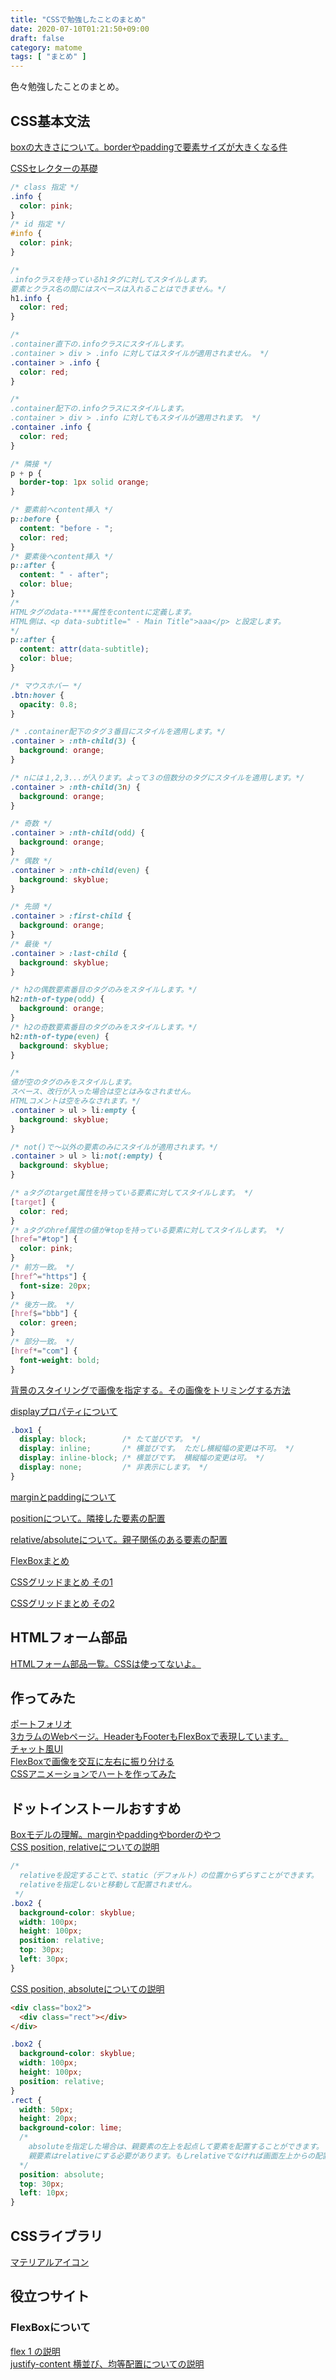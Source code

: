 ```yaml
---
title: "CSSで勉強したことのまとめ"
date: 2020-07-10T01:21:50+09:00
draft: false
category: matome
tags: [ "まとめ" ]
---
```

色々勉強したことのまとめ。  

<!--more-->

## CSS基本文法
[boxの大きさについて。borderやpaddingで要素サイズが大きくなる件](https://codepen.io/fukugit/pen/abdGLbb)  

[CSSセレクターの基礎](https://codepen.io/fukugit/pen/GRZoEZP)  
```css
/* class 指定 */
.info {
  color: pink;
}
/* id 指定 */
#info {
  color: pink;
}

/* 
.infoクラスを持っているh1タグに対してスタイルします。
要素とクラス名の間にはスペースは入れることはできません。*/
h1.info {
  color: red;
}

/* 
.container直下の.infoクラスにスタイルします。
.container > div > .info に対してはスタイルが適用されません。 */
.container > .info {
  color: red;
}

/* 
.container配下の.infoクラスにスタイルします。
.container > div > .info に対してもスタイルが適用されます。 */
.container .info {
  color: red;
}

/* 隣接 */
p + p {
  border-top: 1px solid orange;
}

/* 要素前へcontent挿入 */
p::before {
  content: "before - ";
  color: red;
}
/* 要素後へcontent挿入 */
p::after {
  content: " - after";
  color: blue;
}
/* 
HTMLタグのdata-****属性をcontentに定義します。
HTML側は、<p data-subtitle=" - Main Title">aaa</p> と設定します。
*/
p::after {
  content: attr(data-subtitle);
  color: blue;
}

/* マウスホバー */
.btn:hover {
  opacity: 0.8;
}

/* .container配下のタグ３番目にスタイルを適用します。*/
.container > :nth-child(3) {
  background: orange;
}

/* nには１,2,3...が入ります。よって３の倍数分のタグにスタイルを適用します。*/
.container > :nth-child(3n) {
  background: orange;
}

/* 奇数 */
.container > :nth-child(odd) {
  background: orange;
}
/* 偶数 */
.container > :nth-child(even) {
  background: skyblue;
}

/* 先頭 */
.container > :first-child {
  background: orange;
}
/* 最後 */
.container > :last-child {
  background: skyblue;
}

/* h2の偶数要素番目のタグのみをスタイルします。*/
h2:nth-of-type(odd) {
  background: orange;
}
/* h2の奇数要素番目のタグのみをスタイルします。*/
h2:nth-of-type(even) {
  background: skyblue;
}

/* 
値が空のタグのみをスタイルします。
スペース、改行が入った場合は空とはみなされません。
HTMLコメントは空をみなされます。*/
.container > ul > li:empty {
  background: skyblue;
}

/* not()で〜以外の要素のみにスタイルが適用されます。*/
.container > ul > li:not(:empty) {
  background: skyblue;
}

/* aタグのtarget属性を持っている要素に対してスタイルします。 */
[target] {
  color: red;
}
/* aタグのhref属性の値が#topを持っている要素に対してスタイルします。 */
[href="#top"] {
  color: pink;
}
/* 前方一致。 */
[href^="https"] {
  font-size: 20px;
}
/* 後方一致。 */
[href$="bbb"] {
  color: green;
}
/* 部分一致。 */
[href*="com"] {
  font-weight: bold;
}
```
  
[背景のスタイリングで画像を指定する。その画像をトリミングする方法](https://codepen.io/fukugit/pen/NWxMaNz)  

[displayプロパティについて](https://codepen.io/fukugit/pen/MWKGWvp)  
```css
.box1 {
  display: block;        /* たて並びです。 */
  display: inline;       /* 横並びです。 ただし横縦幅の変更は不可。 */
  display: inline-block; /* 横並びです。 横縦幅の変更は可。 */
  display: none;         /* 非表示にします。 */
}
```

[marginとpaddingについて](https://codepen.io/fukugit/pen/VwexZox)  

[positionについて。隣接した要素の配置](https://codepen.io/fukugit/pen/abdGzJM)  

[relative/absoluteについて。親子関係のある要素の配置](https://codepen.io/fukugit/pen/zYrjdJb)  

[FlexBoxまとめ](https://codepen.io/fukugit/pen/eYJReVJ)  

[CSSグリッドまとめ その1](https://codepen.io/fukugit/pen/qBbxyyv)

[CSSグリッドまとめ その2](https://codepen.io/fukugit/pen/OJMqOPe)

## HTMLフォーム部品
[HTMLフォーム部品一覧。CSSは使ってないよ。](https://codepen.io/fukugit/pen/vYLOdBL)  

## 作ってみた
[ポートフォリオ](https://codepen.io/fukugit/pen/oNbYxmM)  
[3カラムのWebページ。HeaderもFooterもFlexBoxで表現しています。](https://codepen.io/fukugit/pen/oNbMKNq)  
[チャット風UI](https://codepen.io/fukugit/pen/yLeqPyW)  
[FlexBoxで画像を交互に左右に振り分ける](https://codepen.io/fukugit/pen/qBbJOLR)  
[CSSアニメーションでハートを作ってみた](https://codepen.io/fukugit/pen/PoNKqzR)  

## ドットインストールおすすめ
[Boxモデルの理解。marginやpaddingやborderのやつ](https://dotinstall.com/lessons/basic_css_styles_v2/51218)  
[CSS position, relativeについての説明](https://dotinstall.com/lessons/basic_css_styles_v2/51226)  
``` css
/* 
  relativeを設定することで、static（デフォルト）の位置からずらすことができます。 
  relativeを指定しないと移動して配置されません。
 */
.box2 {
  background-color: skyblue;
  width: 100px;
  height: 100px;
  position: relative;
  top: 30px;
  left: 30px;
}
```
[CSS position, absoluteについての説明](https://dotinstall.com/lessons/basic_css_styles_v2/51227)  
``` html
<div class="box2">
  <div class="rect"></div>
</div>
```
``` css
.box2 {
  background-color: skyblue;
  width: 100px;
  height: 100px;
  position: relative;
}
.rect {
  width: 50px;
  height: 20px;
  background-color: lime;
  /* 
    absoluteを指定した場合は、親要素の左上を起点して要素を配置することができます。 
    親要素はrelativeにする必要があります。もしrelativeでなければ画面左上からの配置となります。
  */
  position: absolute;
  top: 30px;
  left: 10px;
}
```

## CSSライブラリ
[マテリアルアイコン](https://codepen.io/fukugit/pen/rNxWQKv)  

## 役立つサイト
### FlexBoxについて
[flex 1 の説明](https://developer.mozilla.org/ja/docs/Web/CSS/flex)  
[justify-content 横並び、均等配置についての説明](https://developer.mozilla.org/ja/docs/Web/CSS/justify-content)  
